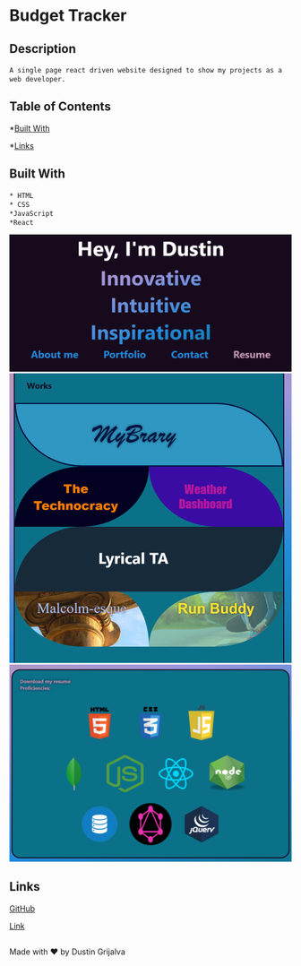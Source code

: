 # Budget Tracker

## Description
    A single page react driven website designed to show my projects as a web developer.
  ## Table of Contents

  *[Built With](#built-with)

  *[Links](#links)


  ## Built With
    * HTML
    * CSS
    *JavaScript
    *React
  ![screenshot](./src/images/screenshot.png)
  ![screenshot](./src/images/screenshot1.png)
  ![screenshot](./src/images/screenshot2.png)

  ## Links

  [GitHub](https://github.com/Dustin2400/portfolio2)

  [Link](https://dustin2400.github.io/portfolio2/)
##
  Made with ❤️ by Dustin Grijalva